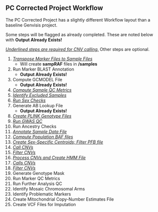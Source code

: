 ## PC Corrected Project Workflow
The PC Corrected Project has a slightly different Workflow layout than a baseline Genvisis project.

Some steps will be flagged as already completed. These are noted below with **Output Already Exists!**

_<span style="text-decoration:underline;">Underlined steps are required for CNV calling.</span>_ Other steps are optional.

1. _<span style="text-decoration:underline;">Transpose Marker Files to Sample Files</span>_
    * Will create **sampRAF** files in **/samples**
2. Run Marker BLAST Annotation
    * **Output Already Exists!**
3. Compute GCMODEL File
    * **Output Already Exists!**
4. _<span style="text-decoration:underline;">Compute Sample QC Metrics</span>_
5. _<span style="text-decoration:underline;">Identify Excluded Samples</span>_
6. _<span style="text-decoration:underline;">Run Sex Checks</span>_
7. Generate AB Lookup File
    * **Output Already Exists!**
8. _<span style="text-decoration:underline;">Create PLINK Genotype Files</span>_
9. _<span style="text-decoration:underline;">Run GWAS QC</span>_
10. Run Ancestry Checks
11. _<span style="text-decoration:underline;">Annotate Sample Data File</span>_
12. _<span style="text-decoration:underline;">Compute Population BAF files</span>_
13. _<span style="text-decoration:underline;">Create Sex-Specific Centroids; Filter PFB file</span>_
14. _<span style="text-decoration:underline;">Call CNVs</span>_
15. _<span style="text-decoration:underline;">Filter CNVs</span>_
16. _<span style="text-decoration:underline;">Process CNVs and Create HMM File</span>_
17. _<span style="text-decoration:underline;">Calls CNVs</span>_
18. _<span style="text-decoration:underline;">Filter CNVs</span>_
19. Generate Genotype Mask
20. Run Marker QC Metrics
21. Run Further Analysis QC
22. Identify Mosaic Chromosomal Arms
23. Identify Problematic Markers
24. Create Mitochondrial Copy-Number Estimates File
25. Create VCF Files for Imputation